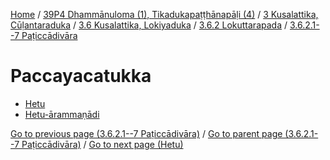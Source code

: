 
[Home](/) / [39P4 Dhammānuloma (1), Tikadukapaṭṭhānapāḷi (4)](../../../../../39P4.md) / [3 Kusalattika, Cūḷantaraduka](../../../../3.md) / [3.6 Kusalattika, Lokiyaduka](../../../3.6.md) / [3.6.2 Lokuttarapada](../../3.6.2.md) / [3.6.2.1--7 Paṭiccādivāra](../3.6.2.1--7.md)

# Paccayacatukka

* [Hetu](Paccayacatukka/Hetu.md)
* [Hetu-ārammaṇādi](Paccayacatukka/Hetu-arammanadi.md)

[Go to previous page (3.6.2.1--7 Paṭiccādivāra)](../3.6.2.1--7.md) / [Go to parent page (3.6.2.1--7 Paṭiccādivāra)](../3.6.2.1--7.md) / [Go to next page (Hetu)](Paccayacatukka/Hetu.md)


